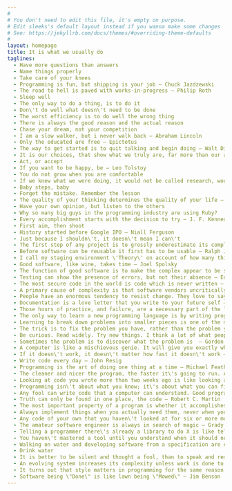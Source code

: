 ```yaml
---
#
# You don't need to edit this file, it's empty on purpose.
# Edit sleeks's default layout instead if you wanna make some changes
# See: https://jekyllrb.com/docs/themes/#overriding-theme-defaults
#
layout: homepage
title: It is what we usually do
taglines:
  - Have more questions than answers
  - Name things properly
  - Take care of your knees
  - Programming is fun, but shipping is your job — Chuck Jazdzewski
  - The road to hell is paved with works-in-progress — Philip Roth
  - Sleep well
  - The only way to do a thing, is to do it
  - Don\'t do well what doesn\'t need to be done
  - The worst efficiency is to do well the wrong thing
  - There is always the good reason and the actual reason
  - Chase your dream, not your competition
  - I am a slow walker, but i never walk back — Abraham Lincoln
  - Only the educated are free — Epictetus
  - The way to get started is to quit talking and begin doing — Walt Disney
  - It is our choices, that show what we truly are, far more than our abilities — J. K Rowling
  - Act, or accept
  - If you want to be happy, be — Leo Tolstoy
  - You do not grow when you are comfortable
  - If we knew what we were doing, it would not be called research, would it? — A. Einstein
  - Baby steps, baby
  - Forget the mistake. Remember the lesson
  - The quality of your thinking determines the quality of your life — A. R. Bernard
  - Have your own opinion, but listen to the others
  - Why so many big guys in the programming industry are using Ruby?
  - Every accomplishment starts with the decision to try — J. F. Kennedy
  - First aim, then shoot
  - History started before Google IPO — Niall Ferguson
  - Just because I shouldn\'t, it doesn\'t mean I can\'t
  - The first step of any project is to grossly underestimate its complexity and difficulty — Nicoll Hunt
  - Before software can be reusable it first has to be usable — Ralph Johnson
  - I call my staging environment \'Theory\' on account of how many things work in theory, but not in production — Corey Quinn
  - Good software, like wine, takes time — Joel Spolsky
  - The function of good software is to make the complex appear to be simple — Grady Booch
  - Testing can show the presence of errors, but not their absence — Edsger W. Dijkstra
  - The most secure code in the world is code which is never written — Colin Percival
  - A primary cause of complexity is that software vendors uncritically adopt almost any feature that users want — Niklaus Wirth
  - People have an enormous tendency to resist change. They love to say, \"We have always done it this way.\" I try to fight that — Grace Hopper
  - Documentation is a love letter that you write to your future self — Damian Conway
  - Those hours of practice, and failure, are a necessary part of the learning process — Gina Sipley
  - The only way to learn a new programming language is by writing programs in it — Dennis Ritchie
  - Learning to break down problems into smaller pieces is one of the most important skills in computer science and life — Addy Osmani
  - The trick is to fix the problem you have, rather than the problem you want — Bram Cohen
  - Be curious. Read widely. Try new things. I think a lot of what people call intelligence boils down to curiosity — Aaron Swartz
  - Sometimes the problem is to discover what the problem is  — Gordon Glegg
  - A computer is like a mischievous genie. It will give you exactly what you ask for, but not always what you want — Joe Sondow
  - If it doesn\'t work, it doesn\'t matter how fast it doesn\'t work — Mich Ravera
  - Write code every day — John Resig
  - Programming is the art of doing one thing at a time — Michael Feathers
  - The cleaner and nicer the program, the faster it\'s going to run. And if it doesn\'t, it\'ll be easy to make it fast — Joshua Bloch
  - Looking at code you wrote more than two weeks ago is like looking at code you are seeing for the first time — Dan Hurvitz
  - Programming isn\'t about what you know; it\'s about what you can figure out — Chris Pine
  - Any fool can write code that a computer can understand. Good programmers write code that humans can understand — Martin Fowler
  - Truth can only be found in one place, the code — Robert C. Martin
  - The most important property of a program is whether it accomplishes the intention of its user — C.A.R. Hoare
  - Always implement things when you actually need them, never when you just foresee that you need them — Ron Jeffries
  - Any code of your own that you haven\'t looked at for six or more months might as well have been written by someone else — Eagleson\'s Law
  - The amateur software engineer is always in search of magic — Grady Booch
  - Telling a programmer there\'s already a library to do X is like telling a songwriter there\'s already a song about love — Pete Cordell
  - You haven\'t mastered a tool until you understand when it should not be used — Kelsey Hightower
  - Walking on water and developing software from a specification are easy if both are frozen — Edward V Berard
  - Drink water
  - It is better to be silent and thought a fool, than to speak and remove all doubt — Silvan Engel
  - An evolving system increases its complexity unless work is done to reduce it — Meir Lehman
  - It turns out that style matters in programming for the same reason that it matters in writing. It makes for better reading — Douglas Crockford
  - Software being \"Done\" is like lawn being \"Mowed\" — Jim Benson
---
```


